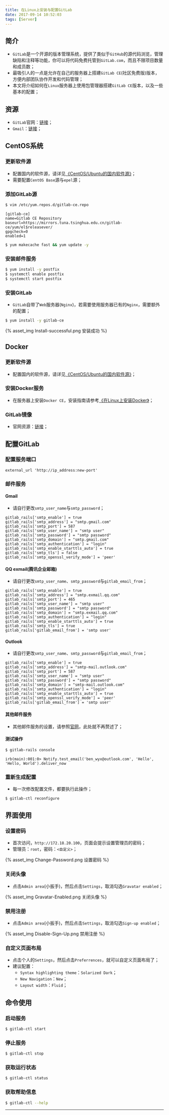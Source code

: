 ```yaml
---
title: 在Linux上安装与配置GitLab
date: 2017-09-14 10:52:03
tags: [Server]
---
```


## 简介

+ `GitLab`是一个开源的版本管理系统，提供了类似于`GitHub`的源代码浏览，管理缺陷和注释等功能，你可以将代码免费托管到`GitLab.com`，而且不限项目数量和成员数；
+ 最吸引人的一点是允许在自己的服务器上搭建`GitLab CE`(社区免费版)版本，方便内部团队协作开发和代码管理；
+ 本文将介绍如何在`Linux`服务器上使用包管理器搭建`GitLab CE`版本，以及一些基本的配置；

<!-- more -->

## 资源

+ `GitLab`官网：[链接](https://about.gitlab.com/installation/)；
+ `Gmail`：[链接](https://mail.google.com/mail/)；

## CentOS系统

### 更新软件源

+ 配置国内的软件源，请详见[《CentOS/Ubuntu的国内软件源》](https://www.xiaocoder.com/2017/02/21/resource-1/)；
+ 需要配置`CentOS Base`源与`epel`源；

### 添加GitLab源

```bash
$ vim /etc/yum.repos.d/gitlab-ce.repo
```

```text
[gitlab-ce]
name=Gitlab CE Repository
baseurl=https://mirrors.tuna.tsinghua.edu.cn/gitlab-ce/yum/el$releasever/
gpgcheck=0
enabled=1
```

```bash
$ yum makecache fast && yum update -y
```

### 安装邮件服务

```bash
$ yum install -y postfix
$ systemctl enable postfix
$ systemctl start postfix
```

### 安装GitLab

+ `GitLab`自带了`Web`服务器(`Nginx`)，若需要使用服务器已有的`Nginx`，需要额外的配置；

```bash
$ yum install -y gitlab-ce
```

{% asset_img Install-successful.png 安装成功 %}

## Docker

### 更新软件源

+ 配置国内的软件源，请详见[《CentOS/Ubuntu的国内软件源》](https://www.xiaocoder.com/2017/02/21/resource-1/)；

### 安装Docker服务

+ 在服务器上安装`Docker CE`，安装指南请参考[《在Linux上安装Docker》](https://www.xiaocoder.com/2017/02/27/docker-installation-guide)；

### GitLab镜像

+ 官网资源：[链接](https://docs.gitlab.com/ce/install/docker.html)；


## 配置GitLab

### 配置服务端口

```text
external_url 'http://ip_address:new-port'
```

### 邮件服务

#### Gmail

+ 请自行更改`smtp_user_name`与`smtp_password`；

```text
gitlab_rails['smtp_enable'] = true
gitlab_rails['smtp_address'] = "smtp.gmail.com"
gitlab_rails['smtp_port'] = 587
gitlab_rails['smtp_user_name'] = "smtp user"
gitlab_rails['smtp_password'] = "smtp password"
gitlab_rails['smtp_domain'] = "smtp.gmail.com"
gitlab_rails['smtp_authentication'] = "login"
gitlab_rails['smtp_enable_starttls_auto'] = true
gitlab_rails['smtp_tls'] = false
gitlab_rails['smtp_openssl_verify_mode'] = 'peer'
```

#### QQ exmail(腾讯企业邮箱)

+ 请自行更改`smtp_user_name`、`smtp_password`与`gitlab_email_from`；

```text
gitlab_rails['smtp_enable'] = true 
gitlab_rails['smtp_address'] = "smtp.exmail.qq.com"
gitlab_rails['smtp_port'] = 465
gitlab_rails['smtp_user_name'] = "smtp user"
gitlab_rails['smtp_password'] = "smtp password"
gitlab_rails['smtp_domain'] = "smtp.exmail.qq.com"
gitlab_rails['smtp_authentication'] = "login"
gitlab_rails['smtp_enable_starttls_auto'] = true 
gitlab_rails['smtp_tls'] = true 
gitlab_rails['gitlab_email_from'] = 'smtp user'
```

#### Outlook

+ 请自行更改`smtp_user_name`、`smtp_password`与`gitlab_email_from`；

```text
gitlab_rails['smtp_enable'] = true
gitlab_rails['smtp_address'] = "smtp-mail.outlook.com"
gitlab_rails['smtp_port'] = 587
gitlab_rails['smtp_user_name'] = "smtp user"
gitlab_rails['smtp_password'] = "smtp password"
gitlab_rails['smtp_domain'] = "smtp-mail.outlook.com"
gitlab_rails['smtp_authentication'] = "login"
gitlab_rails['smtp_enable_starttls_auto'] = true
gitlab_rails['smtp_openssl_verify_mode'] = 'peer'
gitlab_rails['gitlab_email_from'] = 'smtp user'
```

#### 其他邮件服务

+ 其他邮件服务的设置，请参照[官网](https://docs.gitlab.com/omnibus/settings/smtp.html)，此处就不再赘述了；

#### 测试操作

```bash
$ gitlab-rails console
```

```text
irb(main):001:0> Notify.test_email('ben_wyx@outlook.com', 'Hello', 'Hello, World').deliver_now
```

### 重新生成配置

+ 每一次修改配置文件，都要执行此操作；

```bash
$ gitlab-ctl reconfigure
```

## 界面使用

### 设置密码

+ 首次访问，`http://172.18.20.100`，页面会提示设置管理员的密码；
+ 管理员：`root`，密码：`<自定义>`；

{% asset_img Change-Password.png 设置密码 %}

### 关闭头像

+ 点击`Admin area`(小扳手)，然后点击`Settings`，取消勾选`Gravatar enabled`；

{% asset_img Gravatar-Enabled.png 关闭头像 %}

### 禁用注册

+ 点击`Admin area`(小扳手)，然后点击`Settings`，取消勾选`Sign-up enabled`；

{% asset_img Disable-Sign-Up.png 禁用注册 %}

### 自定义页面布局

+ 点击个人的`Settings`，然后点击`Preferrences`，就可以自定义页面布局了；
+ 建议配置：
    + `Syntax highlighting theme`：`Solarized Dark`；
    + `New Navigation`：`New`；
    + `Layout width`：`Fluid`；

## 命令使用

### 启动服务

```bash
$ gitlab-ctl start
```

### 停止服务

```bash
$ gitlab-ctl stop
```

### 获取运行状态

```bash
$ gitlab-ctl status
```

### 获取帮助信息

```bash
$ gitlab-ctl --help
```

***